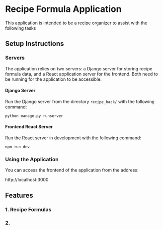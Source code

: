 # Recipe Formula Application
This application is intended to be a recipe organizer to assist with the following tasks

## Setup Instructions

### Servers
The application relies on two servers: a Django server for storing recipe formula data, and a React application server for the frontend.
Both need to be running for the application to be accessible.

#### Django Server
Run the Django server from the directory `recipe_back/` with the following command: 

```
python manage.py runserver
```

#### Frontend React Server

Run the React server in development with the following command:
```
npm run dev
```

### Using the Application
You can access the frontend of the application from the address: 

http://localhost:3000
## Features

### 1. Recipe Formulas

### 2. 